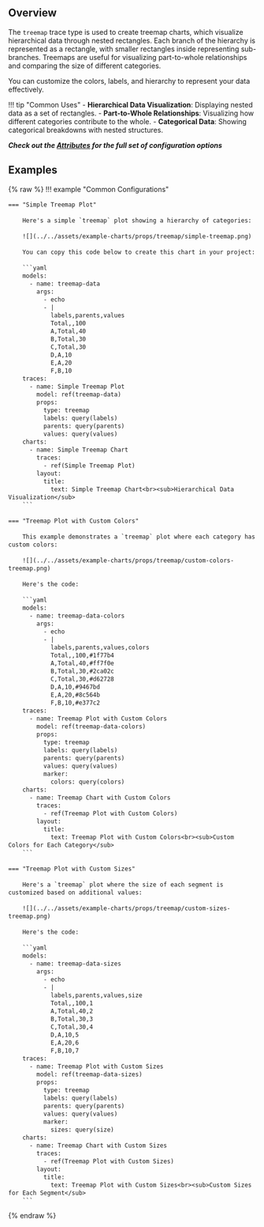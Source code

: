 
## Overview

The `treemap` trace type is used to create treemap charts, which visualize hierarchical data through nested rectangles. Each branch of the hierarchy is represented as a rectangle, with smaller rectangles inside representing sub-branches. Treemaps are useful for visualizing part-to-whole relationships and comparing the size of different categories.

You can customize the colors, labels, and hierarchy to represent your data effectively.

!!! tip "Common Uses"
    - **Hierarchical Data Visualization**: Displaying nested data as a set of rectangles.
    - **Part-to-Whole Relationships**: Visualizing how different categories contribute to the whole.
    - **Categorical Data**: Showing categorical breakdowns with nested structures.

_**Check out the [Attributes](../configuration/Trace/Props/Treemap/#attributes) for the full set of configuration options**_

## Examples

{% raw %}
!!! example "Common Configurations"

    === "Simple Treemap Plot"

        Here's a simple `treemap` plot showing a hierarchy of categories:

        ![](../../assets/example-charts/props/treemap/simple-treemap.png)

        You can copy this code below to create this chart in your project:

        ```yaml
        models:
          - name: treemap-data
            args:
              - echo
              - |
                labels,parents,values
                Total,,100
                A,Total,40
                B,Total,30
                C,Total,30
                D,A,10
                E,A,20
                F,B,10
        traces:
          - name: Simple Treemap Plot
            model: ref(treemap-data)
            props:
              type: treemap
              labels: query(labels)
              parents: query(parents)
              values: query(values)
        charts:
          - name: Simple Treemap Chart
            traces:
              - ref(Simple Treemap Plot)
            layout:
              title:
                text: Simple Treemap Chart<br><sub>Hierarchical Data Visualization</sub>
        ```

    === "Treemap Plot with Custom Colors"

        This example demonstrates a `treemap` plot where each category has custom colors:

        ![](../../assets/example-charts/props/treemap/custom-colors-treemap.png)

        Here's the code:

        ```yaml
        models:
          - name: treemap-data-colors
            args:
              - echo
              - |
                labels,parents,values,colors
                Total,,100,#1f77b4
                A,Total,40,#ff7f0e
                B,Total,30,#2ca02c
                C,Total,30,#d62728
                D,A,10,#9467bd
                E,A,20,#8c564b
                F,B,10,#e377c2
        traces:
          - name: Treemap Plot with Custom Colors
            model: ref(treemap-data-colors)
            props:
              type: treemap
              labels: query(labels)
              parents: query(parents)
              values: query(values)
              marker:
                colors: query(colors)
        charts:
          - name: Treemap Chart with Custom Colors
            traces:
              - ref(Treemap Plot with Custom Colors)
            layout:
              title:
                text: Treemap Plot with Custom Colors<br><sub>Custom Colors for Each Category</sub>
        ```

    === "Treemap Plot with Custom Sizes"

        Here's a `treemap` plot where the size of each segment is customized based on additional values:

        ![](../../assets/example-charts/props/treemap/custom-sizes-treemap.png)

        Here's the code:

        ```yaml
        models:
          - name: treemap-data-sizes
            args:
              - echo
              - |
                labels,parents,values,size
                Total,,100,1
                A,Total,40,2
                B,Total,30,3
                C,Total,30,4
                D,A,10,5
                E,A,20,6
                F,B,10,7
        traces:
          - name: Treemap Plot with Custom Sizes
            model: ref(treemap-data-sizes)
            props:
              type: treemap
              labels: query(labels)
              parents: query(parents)
              values: query(values)
              marker:
                sizes: query(size)
        charts:
          - name: Treemap Chart with Custom Sizes
            traces:
              - ref(Treemap Plot with Custom Sizes)
            layout:
              title:
                text: Treemap Plot with Custom Sizes<br><sub>Custom Sizes for Each Segment</sub>
        ```

{% endraw %}
